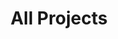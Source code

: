 ---
layout: project
title: All Projects
description: "All projects that I have worked on."
comments: false
---